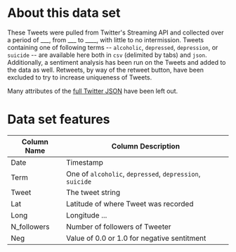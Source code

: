 # About this data set

These Tweets were pulled from Twitter's Streaming API and collected over a period of ___, from ___ to ____, with little to no intermission.  Tweets containing one of following terms -- `alcoholic`, `depressed`, `depression`, or `suicide` -- are available here both in `csv` (delimited by tabs) and `json`.  Additionally, a sentiment analysis has been run on the Tweets and added to the data as well.  Retweets, by way of the retweet button, have been excluded to try to increase uniqueness of Tweets.

Many attributes of the [full Twitter JSON](https://dev.twitter.com/overview/api/tweets) have been left out.

# Data set features

| Column Name      | Column Description |
| ---------------- | ------------------ |
| Date             | Timestamp          |
| Term             | One of `alcoholic`, `depressed`, `depression`, `suicide` |
| Tweet            | The tweet string   |
| Lat              | Latitude of where Tweet was recorded |
| Long             | Longitude ...      |
| N_followers      | Number of followers of Tweeter |
| Neg              | Value of 0.0 or 1.0 for negative sentitment |